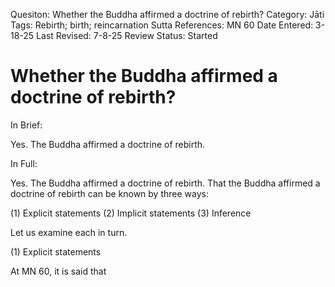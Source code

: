 Quesiton: Whether the Buddha affirmed a doctrine of rebirth?
Category: Jāti
Tags: Rebirth; birth; reincarnation
Sutta References: MN 60<!-- All of the places where the Buddha describes the rebirth of a particular person -->
Date Entered: 3-18-25
Last Revised: 7-8-25
Review Status: Started

# Whether the Buddha affirmed a doctrine of rebirth?

In Brief:

Yes. The Buddha affirmed a doctrine of rebirth.

In Full:

Yes. The Buddha affirmed a doctrine of rebirth. That the Buddha affirmed a doctrine of rebirth can be known by three ways:

(1) Explicit statements
(2) Implicit statements
(3) Inference<!-- based on the doctrine of kamma -->

Let us examine each in turn.

(1) Explicit statements

At MN 60<!-- (many other sutta references should be included here) -->, it is said that


